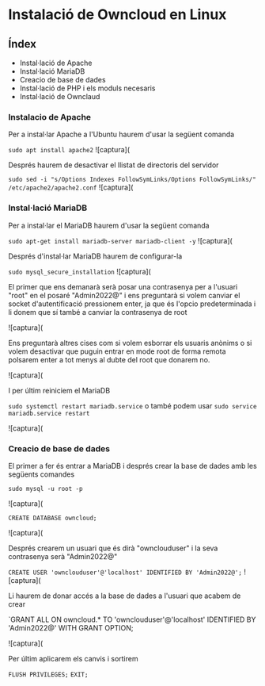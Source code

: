 # Instalació de Owncloud en Linux

## Índex

* Instal·lació de Apache
* Instal·lació MariaDB
* Creacio de base de dades
* Instal·lació de PHP i els moduls necesaris
* Instal·lació de Ownclaud


### Instalacio de Apache

Per a instal·lar Apache a l'Ubuntu haurem d'usar la següent comanda

`sudo apt install apache2`
![captura](

Després haurem de desactivar el llistat de directoris del servidor

`sudo sed -i "s/Options Indexes FollowSymLinks/Options FollowSymLinks/" /etc/apache2/apache2.conf`
![captura](

### Instal·lació MariaDB

Per a instal·lar el MariaDB haurem d'usar la següent comanda

`sudo apt-get install mariadb-server mariadb-client -y`
![captura](

Després d'instal·lar MariaDB haurem de configurar-la

`sudo mysql_secure_installation`
![captura](

El primer que ens demanarà serà posar una contrasenya per a l'usuari "root" en el posaré "Admin2022@"
i ens preguntarà si volem canviar el socket d'autentificació pressionem enter, ja que és l'opcio predeterminada i li donem que sí també a canviar la contrasenya de root

![captura](

Ens preguntarà altres cises com si volem esborrar els usuaris anònims o si volem desactivar que puguin entrar en mode root de forma remota polsarem enter a tot menys al dubte del root que donarem no.

![captura](

I per últim reiniciem el MariaDB

`sudo systemctl restart mariadb.service` o també podem usar `sudo service mariadb.service restart`

![captura](

### Creacio de base de dades


El primer a fer és entrar a MariaDB i després crear la base de dades amb les següents comandes

`sudo mysql -u root -p`

![captura](

`CREATE DATABASE owncloud;`

![captura](

Després crearem un usuari que és dirà "ownclouduser" i la seva contrasenya serà "Admin2022@"

`CREATE USER 'ownclouduser'@'localhost' IDENTIFIED BY 'Admin2022@';`
![captura](

Li haurem de donar accés a la base de dades a l'usuari que acabem de crear

`GRANT ALL ON owncloud.* TO 'ownclouduser'@'localhost' IDENTIFIED BY 'Admin2022@' WITH GRANT OPTION;

![captura](

Per últim aplicarem els canvis i sortirem

`FLUSH PRIVILEGES;`
`EXIT;`







